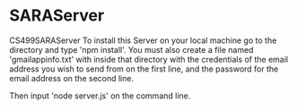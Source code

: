 # SARAServer
CS499SARAServer
To install this Server on your local machine go to the directory and type 'npm install'. You must also create a file named 'gmailappinfo.txt'
with inside that directory with the credentials of the email address you wish to send from on the first line, 
and the password for the email address on the second line.

Then input 'node server.js' on the command line.
